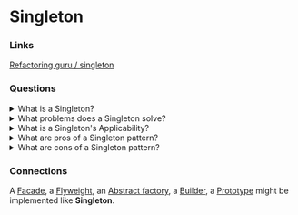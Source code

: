 # Singleton

### Links

[Refactoring guru / singleton](https://refactoring.guru/design-patterns/singleton)

### Questions

<details>
  <summary>What is a Singleton?</summary>

Singleton is a creational design pattern that guarantee that a class or an entity has only one instance and provide global access point.

</details>

<details>
  <summary>What problems does a Singleton solve?</summary>

1. Guarantee that exist only one instance

For example, it could be useful for getting access to common source like a data base

2. Provide a global access point

It is not only global variable. It is possible to change global variable from other part of the code base.

</details>

<details>
  <summary>What is a Singleton's Applicability?</summary>S

- When an application should contain only one instance for some functionality that is available for all clients;
- When it is needed to get more control for global variables.

</details>

<details>
  <summary>What are pros of a Singleton pattern?</summary>

- Guarantee that exist only one instance;
- Provide a global access point;
- Implements lazy initialization of a singleton object.

</details>

<details>
  <summary>What are cons of a Singleton pattern?</summary>

- Break a single responsibility principle. The pattern solves two problems at the time;
- Mask unluck design, for instance, when the program components know too much about each other;
- Multithreading. Multiple threads shouldn't  create a singleton object several times;
- Require a permanent creation of the mock-objects during unit-testing process.

</details>

### Connections

A [Facade](../STRUCTURAL_PATTERNS/FACADE.md), a [Flyweight](../STRUCTURAL_PATTERNS/FLYWEIGHT.md), an [Abstract factory](ABSTRACT_FACTORY.md), a [Builder](Builder.md), a [Prototype](PROTOTYPE.md) might be implemented like **Singleton**.
